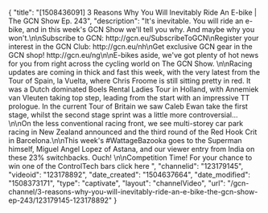 {
    "title": "[1508436091] 3 Reasons Why You Will Inevitably Ride An E-bike | The GCN Show Ep. 243",
    "description": "It's inevitable. You will ride an e-bike, and in this week's GCN Show we'll tell you why. And maybe why you won't.\n\nSubscribe to GCN: http:\/\/gcn.eu\/SubscribeToGCN\nRegister your interest in the GCN Club: http:\/\/gcn.eu\/nh\nGet exclusive GCN gear in the GCN shop! http:\/\/gcn.eu\/ng\n\nE-bikes aside, we've got plenty of hot news for you from right across the cycling world on The GCN Show. \n\nRacing updates are coming in thick and fast this week, with the very latest from the Tour of Spain, la Vuelta, where Chris Froome is still sitting pretty in red. It was a Dutch dominated Boels Rental Ladies Tour in Holland, with Annemiek van Vleuten taking top step, leading from the start with an impressive TT prologue. In the current Tour of Britain we saw Caleb Ewan take the first stage, whilst the second stage sprint was a little more controversial... \n\nOn the less conventional racing front, we see multi-storey car park racing in New Zealand announced and the third round of the Red Hook Crit in Barcelona.\n\nThis week's #WattageBazooka goes to the Superman himself, Miguel Angel Lopez of Astana, and our viewer entry from India on these 23% switchbacks. Ouch! \n\nCompetition Time! For your chance to win one of the ControlTech bars click here ",
    "channelid": "123179145",
    "videoid": "123178892",
    "date_created": "1504637664",
    "date_modified": "1508373171",
    "type": "captivate",
    "layout": "channelVideo",
    "url": "\/gcn-channel\/3-reasons-why-you-will-inevitably-ride-an-e-bike-the-gcn-show-ep-243\/123179145-123178892"
}